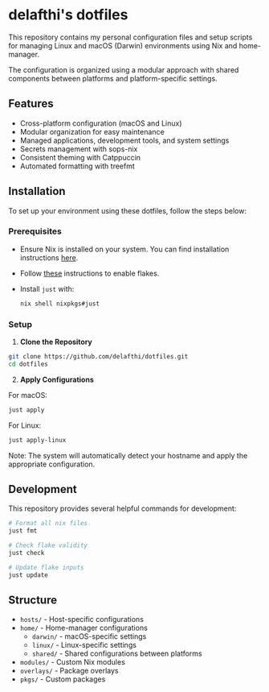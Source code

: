 # delafthi's dotfiles

This repository contains my personal configuration files and setup scripts for managing Linux and macOS (Darwin) environments using Nix and home-manager.

The configuration is organized using a modular approach with shared components between platforms and platform-specific settings.

## Features

- Cross-platform configuration (macOS and Linux)
- Modular organization for easy maintenance
- Managed applications, development tools, and system settings
- Secrets management with sops-nix
- Consistent theming with Catppuccin
- Automated formatting with treefmt

## Installation

To set up your environment using these dotfiles, follow the steps below:

### Prerequisites

- Ensure Nix is installed on your system. You can find installation instructions [here](https://nixos.org/download.html).
- Follow [these](https://nixos.wiki/wiki/Flakes) instructions to enable flakes.
- Install `just` with:

  ```bash
  nix shell nixpkgs#just
  ```

### Setup

1. **Clone the Repository**

```bash
git clone https://github.com/delafthi/dotfiles.git
cd dotfiles
```

2. **Apply Configurations**

For macOS:

```bash
just apply
```

For Linux:

```bash
just apply-linux
```

Note: The system will automatically detect your hostname and apply the appropriate configuration.

## Development

This repository provides several helpful commands for development:

```bash
# Format all nix files
just fmt

# Check flake validity
just check

# Update flake inputs
just update
```

## Structure

- `hosts/` - Host-specific configurations
- `home/` - Home-manager configurations
  - `darwin/` - macOS-specific settings
  - `linux/` - Linux-specific settings
  - `shared/` - Shared configurations between platforms
- `modules/` - Custom Nix modules
- `overlays/` - Package overlays
- `pkgs/` - Custom packages
